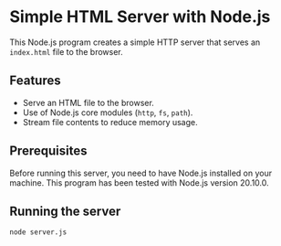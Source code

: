 # Simple HTML Server with Node.js

This Node.js program creates a simple HTTP server that serves an `index.html` file to the browser.

## Features

- Serve an HTML file to the browser.
- Use of Node.js core modules (`http`, `fs`, `path`).
- Stream file contents to reduce memory usage.

## Prerequisites

Before running this server, you need to have Node.js installed on your machine. This program has been tested with Node.js version 20.10.0.

## Running the server
```bash
node server.js
```
